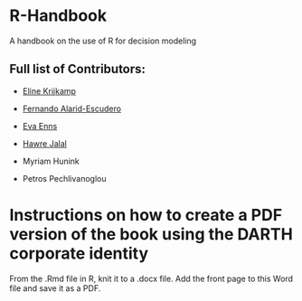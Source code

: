 # R-Handbook
A handbook on the use of R for decision modeling

## Full list of Contributors:

  * [Eline Krijkamp](https://github.com/krijkamp) 

  * [Fernando Alarid-Escudero](https://github.com/feralaes) 

  * [Eva Enns](https://github.com/evaenns)
  
  * [Hawre Jalal](https://github.com/hjalal)

  * Myriam Hunink 

  * Petros Pechlivanoglou

# Instructions on how to create a PDF version of the book using the DARTH corporate identity  
From the .Rmd file in R, knit it to a .docx file. Add the front page to this Word file and save it as a PDF. 
